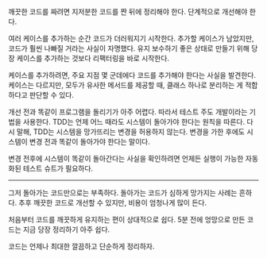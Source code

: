 깨끗한 코드를 짜려면 지저분한 코드를 짠 뒤에 정리해야 한다. 단계적으로 개선해야 한다.

여러 케이스를 추가하는 순간 코드가 더러워지기 시작한다. 추가할 케이스가 남았지만, 코드가 훨씬 나빠질 거라는 사실이 자명했다. 유지 보수하기 좋은 상태로 만들기 위해 당장 케이스를 추가하는 것보다 리팩터링을 바로 시작한다.

케이스를 추가하려면, 주요 지점 몇 군데에다 코드를 추가해야 한다는 사실을 발견한다. 케이스는 다르지만, 모두가 유사한 메서드를 제공할 때, 클래스 하나로 분리하는 게 적합하다고 판단할 수 있다.

개선 전과 똑같이 프로그램을 돌리기가 아주 어렵다. 따라서 테스트 주도 개발이라는 기법을 사용한다. TDD는 언제 어느 때라도 시스템이 돌아가야 한다는 원칙을 따른다. 다시 말해, TDD는 시스템을 망가뜨리는 변경을 허용하지 않는다. 변경을 가한 후에도 시스템이 변경 전과 똑같이 돌아가야 한다는 말이다.

변경 전후에 시스템이 똑같이 돌아간다는 사실을 확인하려면 언제든 실행이 가능한 자동화된 테스트 슈트가 필요하다.

---

그저 돌아가는 코드만으로는 부족하다. 돌아가는 코드가 심하게 망가지는 사례는 흔하다. 추후 깨끗한 코드로 개선할 수 있지만, 비용이 엄청나게 많이 든다.

처음부터 코드를 깨끗하게 유지하는 편이 상대적으로 쉽다. 5분 전에 엉망으로 만든 코드는 지금 당장 정리하기 아주 쉽다.

코드는 언제나 최대한 깔끔하고 단순하게 정리하자.
